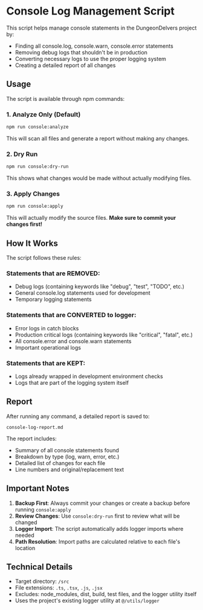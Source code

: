 # Console Log Management Script

This script helps manage console statements in the DungeonDelvers project by:
- Finding all console.log, console.warn, console.error statements
- Removing debug logs that shouldn't be in production
- Converting necessary logs to use the proper logging system
- Creating a detailed report of all changes

## Usage

The script is available through npm commands:

### 1. Analyze Only (Default)
```bash
npm run console:analyze
```
This will scan all files and generate a report without making any changes.

### 2. Dry Run
```bash
npm run console:dry-run
```
This shows what changes would be made without actually modifying files.

### 3. Apply Changes
```bash
npm run console:apply
```
This will actually modify the source files. **Make sure to commit your changes first!**

## How It Works

The script follows these rules:

### Statements that are REMOVED:
- Debug logs (containing keywords like "debug", "test", "TODO", etc.)
- General console.log statements used for development
- Temporary logging statements

### Statements that are CONVERTED to logger:
- Error logs in catch blocks
- Production critical logs (containing keywords like "critical", "fatal", etc.)
- All console.error and console.warn statements
- Important operational logs

### Statements that are KEPT:
- Logs already wrapped in development environment checks
- Logs that are part of the logging system itself

## Report

After running any command, a detailed report is saved to:
```
console-log-report.md
```

The report includes:
- Summary of all console statements found
- Breakdown by type (log, warn, error, etc.)
- Detailed list of changes for each file
- Line numbers and original/replacement text

## Important Notes

1. **Backup First**: Always commit your changes or create a backup before running `console:apply`
2. **Review Changes**: Use `console:dry-run` first to review what will be changed
3. **Logger Import**: The script automatically adds logger imports where needed
4. **Path Resolution**: Import paths are calculated relative to each file's location

## Technical Details

- Target directory: `/src`
- File extensions: `.ts`, `.tsx`, `.js`, `.jsx`
- Excludes: node_modules, dist, build, test files, and the logger utility itself
- Uses the project's existing logger utility at `@/utils/logger`